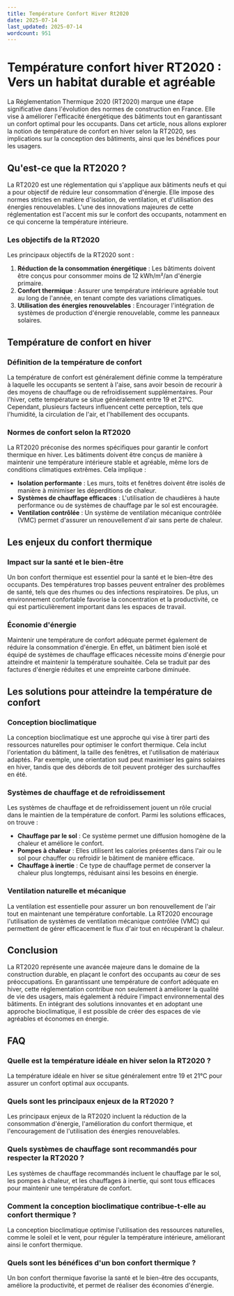 ```yaml
---
title: Température Confort Hiver Rt2020
date: 2025-07-14
last_updated: 2025-07-14
wordcount: 951
---
```


# Température confort hiver RT2020 : Vers un habitat durable et agréable

La Réglementation Thermique 2020 (RT2020) marque une étape significative dans l'évolution des normes de construction en France. Elle vise à améliorer l'efficacité énergétique des bâtiments tout en garantissant un confort optimal pour les occupants. Dans cet article, nous allons explorer la notion de température de confort en hiver selon la RT2020, ses implications sur la conception des bâtiments, ainsi que les bénéfices pour les usagers.

## Qu'est-ce que la RT2020 ?

La RT2020 est une réglementation qui s'applique aux bâtiments neufs et qui a pour objectif de réduire leur consommation d'énergie. Elle impose des normes strictes en matière d'isolation, de ventilation, et d'utilisation des énergies renouvelables. L'une des innovations majeures de cette réglementation est l'accent mis sur le confort des occupants, notamment en ce qui concerne la température intérieure.

### Les objectifs de la RT2020

Les principaux objectifs de la RT2020 sont :

1. **Réduction de la consommation énergétique** : Les bâtiments doivent être conçus pour consommer moins de 12 kWh/m²/an d'énergie primaire.
2. **Confort thermique** : Assurer une température intérieure agréable tout au long de l'année, en tenant compte des variations climatiques.
3. **Utilisation des énergies renouvelables** : Encourager l'intégration de systèmes de production d'énergie renouvelable, comme les panneaux solaires.

## Température de confort en hiver

### Définition de la température de confort

La température de confort est généralement définie comme la température à laquelle les occupants se sentent à l'aise, sans avoir besoin de recourir à des moyens de chauffage ou de refroidissement supplémentaires. Pour l'hiver, cette température se situe généralement entre 19 et 21°C. Cependant, plusieurs facteurs influencent cette perception, tels que l'humidité, la circulation de l'air, et l'habillement des occupants.

### Normes de confort selon la RT2020

La RT2020 préconise des normes spécifiques pour garantir le confort thermique en hiver. Les bâtiments doivent être conçus de manière à maintenir une température intérieure stable et agréable, même lors de conditions climatiques extrêmes. Cela implique :

- **Isolation performante** : Les murs, toits et fenêtres doivent être isolés de manière à minimiser les déperditions de chaleur.
- **Systèmes de chauffage efficaces** : L'utilisation de chaudières à haute performance ou de systèmes de chauffage par le sol est encouragée.
- **Ventilation contrôlée** : Un système de ventilation mécanique contrôlée (VMC) permet d'assurer un renouvellement d'air sans perte de chaleur.

## Les enjeux du confort thermique

### Impact sur la santé et le bien-être

Un bon confort thermique est essentiel pour la santé et le bien-être des occupants. Des températures trop basses peuvent entraîner des problèmes de santé, tels que des rhumes ou des infections respiratoires. De plus, un environnement confortable favorise la concentration et la productivité, ce qui est particulièrement important dans les espaces de travail.

### Économie d'énergie

Maintenir une température de confort adéquate permet également de réduire la consommation d'énergie. En effet, un bâtiment bien isolé et équipé de systèmes de chauffage efficaces nécessite moins d'énergie pour atteindre et maintenir la température souhaitée. Cela se traduit par des factures d'énergie réduites et une empreinte carbone diminuée.

## Les solutions pour atteindre la température de confort

### Conception bioclimatique

La conception bioclimatique est une approche qui vise à tirer parti des ressources naturelles pour optimiser le confort thermique. Cela inclut l'orientation du bâtiment, la taille des fenêtres, et l'utilisation de matériaux adaptés. Par exemple, une orientation sud peut maximiser les gains solaires en hiver, tandis que des débords de toit peuvent protéger des surchauffes en été.

### Systèmes de chauffage et de refroidissement

Les systèmes de chauffage et de refroidissement jouent un rôle crucial dans le maintien de la température de confort. Parmi les solutions efficaces, on trouve :

- **Chauffage par le sol** : Ce système permet une diffusion homogène de la chaleur et améliore le confort.
- **Pompes à chaleur** : Elles utilisent les calories présentes dans l'air ou le sol pour chauffer ou refroidir le bâtiment de manière efficace.
- **Chauffage à inertie** : Ce type de chauffage permet de conserver la chaleur plus longtemps, réduisant ainsi les besoins en énergie.

### Ventilation naturelle et mécanique

La ventilation est essentielle pour assurer un bon renouvellement de l'air tout en maintenant une température confortable. La RT2020 encourage l'utilisation de systèmes de ventilation mécanique contrôlée (VMC) qui permettent de gérer efficacement le flux d'air tout en récupérant la chaleur.

## Conclusion

La RT2020 représente une avancée majeure dans le domaine de la construction durable, en plaçant le confort des occupants au cœur de ses préoccupations. En garantissant une température de confort adéquate en hiver, cette réglementation contribue non seulement à améliorer la qualité de vie des usagers, mais également à réduire l'impact environnemental des bâtiments. En intégrant des solutions innovantes et en adoptant une approche bioclimatique, il est possible de créer des espaces de vie agréables et économes en énergie.

## FAQ

### Quelle est la température idéale en hiver selon la RT2020 ?

La température idéale en hiver se situe généralement entre 19 et 21°C pour assurer un confort optimal aux occupants.

### Quels sont les principaux enjeux de la RT2020 ?

Les principaux enjeux de la RT2020 incluent la réduction de la consommation d'énergie, l'amélioration du confort thermique, et l'encouragement de l'utilisation des énergies renouvelables.

### Quels systèmes de chauffage sont recommandés pour respecter la RT2020 ?

Les systèmes de chauffage recommandés incluent le chauffage par le sol, les pompes à chaleur, et les chauffages à inertie, qui sont tous efficaces pour maintenir une température de confort.

### Comment la conception bioclimatique contribue-t-elle au confort thermique ?

La conception bioclimatique optimise l'utilisation des ressources naturelles, comme le soleil et le vent, pour réguler la température intérieure, améliorant ainsi le confort thermique.

### Quels sont les bénéfices d'un bon confort thermique ?

Un bon confort thermique favorise la santé et le bien-être des occupants, améliore la productivité, et permet de réaliser des économies d'énergie.